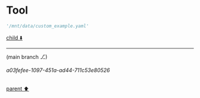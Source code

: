 # Tool

```python
'/mnt/data/custom_example.yaml'
```

[child ⬇️](#a03fefee-1097-451a-ad44-711c53e80526)

---

(main branch ⎇)
###### a03fefee-1097-451a-ad44-711c53e80526
[parent ⬆️](#1d1d8a64-b577-4e98-827e-a3a08976b5c5)
